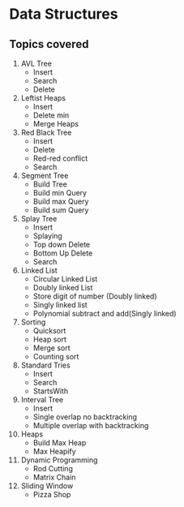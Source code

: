 # Data Structures

## Topics covered
1. AVL Tree
    - Insert
    - Search
    - Delete
2. Leftist Heaps
    - Insert
    - Delete min
    - Merge Heaps
3. Red Black Tree
    - Insert
    - Delete
    - Red-red conflict
    - Search 
4. Segment Tree
    - Build Tree
    - Build min Query
    - Build max Query
    - Build sum Query
5. Splay Tree
    - Insert
    - Splaying
    - Top down Delete
    - Bottom Up Delete
    - Search
6. Linked List
    - Circular Linked List
    - Doubly linked List
    - Store digit of number (Doubly linked)
    - Singly linked list
    - Polynomial subtract and add(Singly linked)
7. Sorting
    - Quicksort
    - Heap sort
    - Merge sort
    - Counting sort
8. Standard Tries
    - Insert
    - Search
    - StartsWith
9. Interval Tree
    - Insert 
    - Single overlap no backtracking
    - Multiple overlap with backtracking
10. Heaps
    - Build Max Heap
    - Max Heapify
11. Dynamic Programming 
    - Rod Cutting
    - Matrix Chain
12. Sliding Window
    - Pizza Shop

   
   
